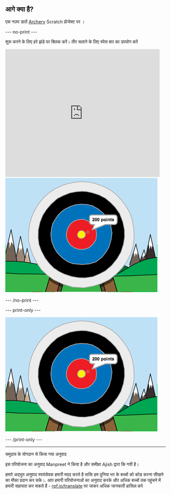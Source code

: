## आगे क्या है?

एक नज़र डालें [Archery](https://projects.raspberrypi.org/hi-IN/projects/archery) Scratch प्रोजेक्ट पर ।

--- no-print ---

शुरू करने के लिए हरे झंडे पर क्लिक करें। तीर चलाने के लिए स्पेस बार का उपयोग करें

<div class="scratch-preview">
  <iframe allowtransparency="true" width="485" height="402" src="https://scratch.mit.edu/projects/embed/114760038/?autostart=false" frameborder="0" scrolling="no"></iframe>
  <img src="images/archery-final.png">
</div>

--- /no-print ---

--- print-only ---

![पूरा प्रोजेक्ट](images/archery-final.png)

--- /print-only ---


***
समुदाय के योगदान से किया गया अनुवाद

इस परियोजना का अनुवाद Manpreet ने किया है और समीक्षा Ajish द्वारा कि गयी  है।

हमारे अद्भुत अनुवाद स्वयंसेवक हमारी मदद करते है ताकि हम दुनिया भर के बच्चों को कोड करना सीखने का मौका प्रदान कर सके।. आप हमारी परियोजनाओं का अनुवाद करके और अधिक बच्चों तक पहुंचने में हमारी सहायता कर सकते हैं - [rpf.io/translate](https://rpf.io/translate) पर जाकर अधिक जानकारी हासिल करे
